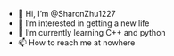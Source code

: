 - 👋 Hi, I’m @SharonZhu1227
- 👀 I’m interested in getting a new life
- 🌱 I’m currently learning C++ and python
- 📫 How to reach me at nowhere

<!---
SharonZhu1227/SharonZhu1227 is a ✨ special ✨ repository because its `README.md` (this file) appears on your GitHub profile.
You can click the Preview link to take a look at your changes.
--->
